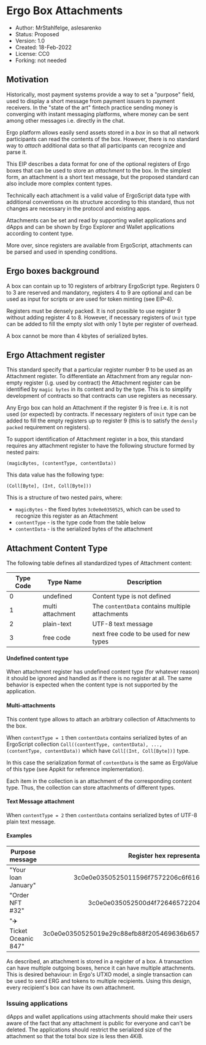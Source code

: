 # Ergo Box Attachments

* Author: MrStahlfelge, aslesarenko
* Status: Proposed
* Version: 1.0
* Created: 18-Feb-2022
* License: CC0
* Forking: not needed 

## Motivation 

Historically, most payment systems provide a way to set a "purpose" field, used to display
a short message from payment issuers to payment receivers. In the "state of the art" fintech
practice sending money is converging with instant messaging platforms, where money can be
sent among other messages i.e. directly in the chat.

Ergo platform allows easily send assets stored in a _box_ in so that all network
participants can read the contents of the box. However, there is no standard way to
_attach_ additional data so that all participants can recognize and parse it.

This EIP describes a data format for one of the optional registers of Ergo boxes that can
be used to store an _attachment_ to the box. In the simplest form, an attachment is a
short text message, but the proposed standard can also include more complex content types.

Technically each attachment is a valid value of ErgoScript data type with additional
conventions on its structure according to this standard, thus not changes are necessary in
the protocol and existing apps.

Attachments can be set and read by supporting wallet applications and dApps and can be
shown by Ergo Explorer and Wallet applications according to content type.

More over, since registers are available from ErgoScript, attachments can be parsed and
used in spending conditions.

## Ergo boxes background

A box can contain up to 10 registers of arbitrary ErgoScript type. Registers 0 to 3 are
reserved and mandatory, registers 4 to 9 are optional and can be used as input for scripts
or are used for token minting (see EIP-4).

Registers must be densely packed. It is not possible to use register 9 without adding register 4
to 8. However, if necessary registers of `Unit` type can be added to fill the empty slot
with only 1 byte per register of overhead.

A box cannot be more than 4 kbytes of serialized bytes.

## Ergo Attachment register

This standard specify that a particular register number 9 to be used as an Attachment
register. To differentiate an Attachment from any regular non-empty register (i.g. used by
contract) the Attachment register can be identified by `magic bytes` in its content
and by the type. This is to simplify development of contracts so that
contracts can use registers as necessary.

Any Ergo box can hold an Attachment if the register 9 is free i.e. it is not used (or
expected) by contracts. If necessary registers of `Unit` type can be added to fill the
empty registers up to register 9 (this is to satisfy the `densly packed` requirement on
registers).

To support identification of Attachment register in a box, this standard requires any
attachment register to have the following structure formed by nested pairs:

`(magicBytes, (contentType, contentData))`

This data value has the following type:

`(Coll[Byte], (Int, Coll[Byte]))`

This is a structure of two nested pairs, where:
- `magicBytes` - the fixed bytes `3c0e0e0350525`, which can be used to recognize this
  register as an Attachment
- `contentType` - is the type code from the table below
- `contentData` - is the serialized bytes of the attachment

## Attachment Content Type

The following table defines all standardized types of Attachment content:

| Type Code | Type Name        | Description                                     |
|-----------|------------------|-------------------------------------------------|
| 0         | undefined        | Content type is not defined                     |
| 1         | multi attachment | The `contentData` contains multiple attachments |
| 2         | plain-text       | UTF-8 text message                              |
| 3         | free code        | next free code to be used for new types         |

#### Undefined content type
When attachment register has undefined content type (for whatever reason) it should be
ignored and handled as if there is no register at all.
The same behavior is expected when the content type is not supported by the application.

#### Multi-attachments

This content type allows to attach an arbitrary collection of Attachments to the box.

When `contentType = 1` then `contentData` contains serialized bytes of an
ErgoScript collection 
`Coll((contentType, contentData), ..., (contentType, contentData))`
which have `Coll[(Int, Coll[Byte])]` type.

In this case the serialization format of `contentData` is the same as ErgoValue of this
type (see Appkit for reference implementation).

Each item in the collection is an attachment of the corresponding content type.
Thus, the collection can store attachments of different types.

#### Text Message attachment

When `contentType = 2` then `contentData` contains serialized bytes of UTF-8 plain text
message.

#### Examples

| Purpose message         | Register hex representation                                        |
| ----------------------- |:------------------------------------------------------------------:|
| "Your loan January"     | 3c0e0e0350525011596f7572206c6f616e204a616e75617279                 |
| "Order NFT #32"         | 3c0e0e035052500d4f72646572204e465420233332                         |
| "✈️ Ticket Oceanic 847" | 3c0e0e0350525019e29c88efb88f205469636b6574204f6365616e696320383437 |


As described, an attachment is stored in a register of a box. A transaction can have multiple
outgoing boxes, hence it can have multiple attachments. This is desired behaviour: in Ergo's
UTXO model, a single transaction can be used to send ERG and tokens to multiple recipients. Using
this design, every recipient's box can have its own attachment.

### Issuing applications

dApps and wallet applications using attachments should make their users aware of the fact
that any attachment is public for everyone and can't be deleted. The applications should
restrict the serialized size of the attachment so that the total box size is less then
4KiB.